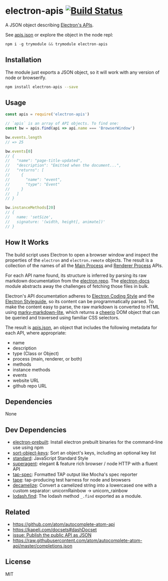 # electron-apis [![Build Status](https://travis-ci.org/zeke/electron-apis.svg?branch=master)](https://travis-ci.org/zeke/electron-apis)

A JSON object describing [Electron's APIs](http://electron.atom.io/docs/api/).

See [apis.json](/apis.json) or explore the object in the node repl:

```js
npm i -g trymodule && trymodule electron-apis
```

## Installation

The module just exports a JSON object, so it will work with any version of
node or browserify.

```sh
npm install electron-apis --save
```

## Usage

```js
const apis = require('electron-apis')

// `apis` is an array of API objects. To find one:
const bw = apis.find(api => api.name === 'BrowserWindow')

bw.events.length
// => 25

bw.events[0]
// {
//   "name": "page-title-updated",
//   "description": "Emitted when the document...",
//   "returns": [
//     {
//       "name": "event",
//       "type": "Event"
//     }
//   ]
// }

bw.instanceMethods[20]
// {
//   name: 'setSize',
//   signature: '(width, height[, animate])'
// }
```

## How It Works

The build script uses Electron to open a
browser window and inspect the properties of the `electron` and `electron.remote`
objects. The result is a collection of the names of all the
[Main Process](https://github.com/electron/electron/blob/master/docs/tutorial/quick-start.md)
and
[Renderer Process](https://github.com/electron/electron/blob/master/docs/tutorial/quick-start.md)
APIs.

For each API name found, its structure is inferred by parsing its
raw markdown documentation from the [electron repo](https://github.com/electron/electron/tree/master/docs/api).
The [electron-docs](https://github.com/zeke/electron-docs) module abstracts away
the challenges of fetching those files in bulk.

Electron's API documentation adheres to
[Electron Coding Style](https://github.com/electron/electron/blob/master/docs/development/coding-style.md#naming-things)
and the
[Electron Styleguide](https://github.com/electron/electron/blob/master/docs/styleguide.md),
so its content can be programmatically parsed. To make the content easy to parse,
the raw markdown is converted to HTML using
[marky-markdown-lite](https://ghub.io/marky-markdown-lite),
which returns a [cheerio](https://ghub.io/cheerio) DOM object that can be queried
and traversed using familiar CSS selectors.

The result is [apis.json](/apis.json), an object that includes the following
metadata for each API, where appropriate:

- name
- description
- type (Class or Object)
- process (main, renderer, or both)
- methods
- instance methods
- events
- website URL
- github repo URL

## Dependencies

None

## Dev Dependencies

- [electron-prebuilt](https://github.com/electron-userland/electron-prebuilt): Install electron prebuilt binaries for the command-line use using npm
- [sort-object-keys](https://github.com/keithamus/sort-object-keys): Sort an object&#39;s keys, including an optional key list
- [standard](https://github.com/feross/standard): JavaScript Standard Style
- [superagent](https://github.com/visionmedia/superagent): elegant & feature rich browser / node HTTP with a fluent API
- [tap-spec](https://github.com/scottcorgan/tap-spec): Formatted TAP output like Mocha's spec reporter
- [tape](https://github.com/substack/tape): tap-producing test harness for node and browsers
- [decamelize](https://github.com/sindresorhus/decamelize): Convert a camelized string into a lowercased one with a custom separator: unicornRainbow → unicorn_rainbow
- [lodash.find](https://github.com/lodash/lodash): The lodash method `_.find` exported as a module.


## Related

- https://github.com/atom/autocomplete-atom-api
- https://kapeli.com/docsets#dashDocset
- [issue: Publish the public API as JSON](https://github.com/electron/electron/issues/3375)
- https://raw.githubusercontent.com/atom/autocomplete-atom-api/master/completions.json

## License

MIT
